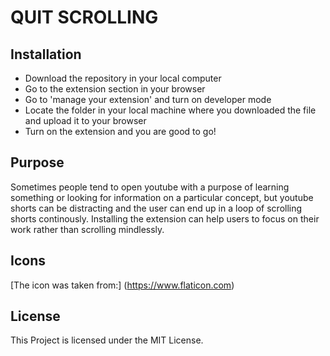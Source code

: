 # QUIT SCROLLING

## Installation
- Download the repository in your local computer
- Go to the extension section in your browser
- Go to 'manage your extension' and turn on developer mode
- Locate the folder in your local machine where you downloaded the file and upload it to your browser
- Turn on the extension and you are good to go!

## Purpose 
Sometimes people tend to open youtube with a purpose of learning something or looking for information on a particular concept, but youtube shorts can be distracting and the user can end up in a loop of scrolling shorts continously. 
Installing the extension can help users to focus on their work rather than scrolling mindlessly. 

## Icons
[The icon was taken from:] (https://www.flaticon.com)

## License
This Project is licensed under the MIT License.
